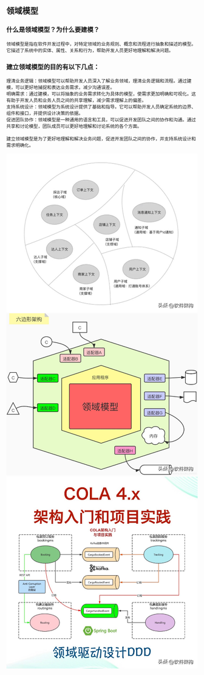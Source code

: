 ## 领域模型
### 什么是领域模型？为什么要建模？
    领域模型是指在软件开发过程中，对特定领域的业务规则、概念和流程进行抽象和描述的模型。
    它描述了系统中的实体、属性、关系和行为，帮助开发人员更好地理解和解决问题。

### 建立领域模型的目的有以下几点：
    理清业务逻辑：领域模型可以帮助开发人员深入了解业务领域，理清业务逻辑和流程。通过建模，可以更好地捕捉和表达业务需求，减少沟通误差。
    明确需求：通过建模，可以将抽象的业务需求转化为具体的模型，使需求更加明确和可视化。这有助于开发人员和业务人员之间的共享理解，减少需求理解上的偏差。
    支持系统设计：领域模型为系统设计提供了基础和指导。它可以帮助开发人员确定系统的边界、组件和接口，并提供设计决策的依据。
    促进团队协作：领域模型是一种通用的语言和工具，可以促进开发团队之间的协作和沟通。通过共享和讨论模型，团队成员可以更好地理解和讨论系统的各个方面。

    建立领域模型是为了更好地理解和解决业务问题，促进开发团队之间的协作，并支持系统设计和需求明确化。

![Alt text](./上下文.jpg)
![Alt text](./六边形架构.jpg)
![Alt text](./领域驱动设计.jpg)



    